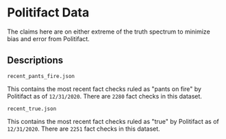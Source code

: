# Politifact Data

The claims here are on either extreme of the truth spectrum to minimize bias and error from Politifact.

## Descriptions

``recent_pants_fire.json``

This contains the most recent fact checks ruled as "pants on fire" by Politifact as of ``12/31/2020``.
There are ``2280`` fact checks in this dataset.

``recent_true.json``

This contains the most recent fact checks ruled as "true" by Politifact as of ``12/31/2020``.
There are ``2251`` fact checks in this dataset.
